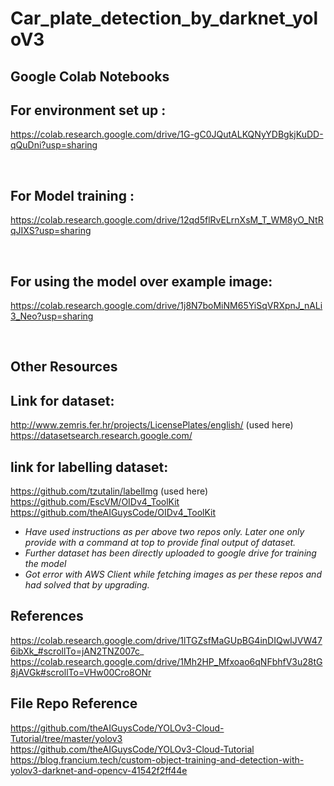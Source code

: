 # Car_plate_detection_by_darknet_yoloV3

## **Google Colab Notebooks**

## For environment set up :
https://colab.research.google.com/drive/1G-gC0JQutALKQNyYDBgkjKuDD-qQuDni?usp=sharing

</br>

## For Model training :
https://colab.research.google.com/drive/12qd5flRvELrnXsM_T_WM8yO_NtRqJIXS?usp=sharing

</br>

## For using the model over example image:
https://colab.research.google.com/drive/1j8N7boMiNM65YiSqVRXpnJ_nALi3_Neo?usp=sharing

</br>

## **Other Resources**

## Link for dataset:
http://www.zemris.fer.hr/projects/LicensePlates/english/  (used here) </br>
https://datasetsearch.research.google.com/

## link for labelling dataset:

https://github.com/tzutalin/labelImg (used here) </br>
https://github.com/EscVM/OIDv4_ToolKit </br>
https://github.com/theAIGuysCode/OIDv4_ToolKit </br>

- *Have used instructions as per above two repos only. Later one only provide with a command at top to provide final output of dataset.*
- *Further dataset has been directly uploaded to google drive for training the model*
- *Got error with AWS Client while fetching images as per these repos and had solved that by upgrading.*

## References
https://colab.research.google.com/drive/1lTGZsfMaGUpBG4inDIQwIJVW476ibXk_#scrollTo=jAN2TNZ007c_ </br>
https://colab.research.google.com/drive/1Mh2HP_Mfxoao6qNFbhfV3u28tG8jAVGk#scrollTo=VHw00Cro8ONr  </br>

## File Repo Reference
https://github.com/theAIGuysCode/YOLOv3-Cloud-Tutorial/tree/master/yolov3   </br>
https://github.com/theAIGuysCode/YOLOv3-Cloud-Tutorial                       </br>
https://blog.francium.tech/custom-object-training-and-detection-with-yolov3-darknet-and-opencv-41542f2ff44e
